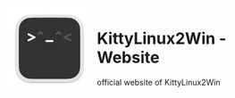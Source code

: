 <img width="150" height="150" align="left" style="float: left; margin: 0 10px 0 0;" alt="CrosshairUp logo" src="https://github.com/KittyLinux2Win/KittyPhotos/blob/main/icon/kitty.app.png?raw=true">


# KittyLinux2Win - Website
official website of  KittyLinux2Win
